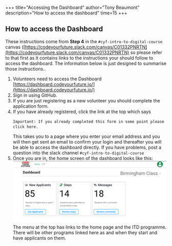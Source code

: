 +++
title="Accessing the Dashboard"
author="Tony Beaumont"
description="How to access the dashboard"
time=15
+++

## How to access the Dashboard

These instructions come from **Step 4** in the `#cyf-intro-to-digital-course` canvas ([https://codeyourfuture.slack.com/canvas/C01332PNRTN](https://codeyourfuture.slack.com/canvas/C01332PNRTN) so please refer to that first as it contains links to the instructions your should follow to access the dashboard. The information below is just designed to summarise those instructions..

1. Volunteers need to access the Dashboard [https://dashboard.codeyourfuture.io/](https://dashboard.codeyourfuture.io/)
1. Sign in using GitHub.
1. If you are just registering as a new volunteer you should complete the application form.
1. If you have already registered, click the link at the top which says
   ```console
   Important: If you already completed this form in some point please click here.
   ```
   This takes you to a page where you enter your email address and you will then get sent an email to confirm your login and thereafter you will be able to access the dashboard directly. If you have problems, post a question into the slack channel `#cyf-intro-to-digital-course`<br/>
1. Once you are in, the home screen of the dashboard looks like this:<br/>
   ![the dashboard home screen](dashboardHome.png)<br/>
   The menu at the top has links to the home page and the ITD programme. There will be other programs linked here as and when they start and have applicants on them.
